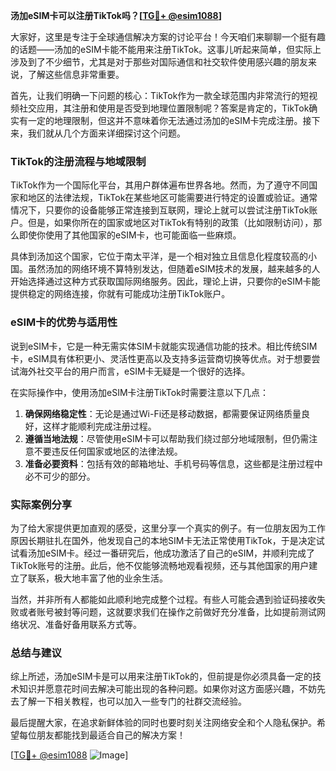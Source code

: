 **汤加eSIM卡可以注册TikTok吗？[[TG💪+ @esim1088](https://t.me/s/esim1088)]**

大家好，这里是专注于全球通信解决方案的讨论平台！今天咱们来聊聊一个挺有趣的话题——汤加的eSIM卡能不能用来注册TikTok。这事儿听起来简单，但实际上涉及到了不少细节，尤其是对于那些对国际通信和社交软件使用感兴趣的朋友来说，了解这些信息非常重要。

首先，让我们明确一下问题的核心：TikTok作为一款全球范围内非常流行的短视频社交应用，其注册和使用是否受到地理位置限制呢？答案是肯定的，TikTok确实有一定的地理限制，但这并不意味着你无法通过汤加的eSIM卡完成注册。接下来，我们就从几个方面来详细探讨这个问题。

### TikTok的注册流程与地域限制

TikTok作为一个国际化平台，其用户群体遍布世界各地。然而，为了遵守不同国家和地区的法律法规，TikTok在某些地区可能需要进行特定的设置或验证。通常情况下，只要你的设备能够正常连接到互联网，理论上就可以尝试注册TikTok账户。但是，如果你所在的国家或地区对TikTok有特别的政策（比如限制访问），那么即使你使用了其他国家的eSIM卡，也可能面临一些麻烦。

具体到汤加这个国家，它位于南太平洋，是一个相对独立且信息化程度较高的小国。虽然汤加的网络环境不算特别发达，但随着eSIM技术的发展，越来越多的人开始选择通过这种方式获取国际网络服务。因此，理论上讲，只要你的eSIM卡能提供稳定的网络连接，你就有可能成功注册TikTok账户。

### eSIM卡的优势与适用性

说到eSIM卡，它是一种无需实体SIM卡就能实现通信功能的技术。相比传统SIM卡，eSIM具有体积更小、灵活性更高以及支持多运营商切换等优点。对于想要尝试海外社交平台的用户而言，eSIM卡无疑是一个很好的选择。

在实际操作中，使用汤加eSIM卡注册TikTok时需要注意以下几点：

1. **确保网络稳定性**：无论是通过Wi-Fi还是移动数据，都需要保证网络质量良好，这样才能顺利完成注册过程。
2. **遵循当地法规**：尽管使用eSIM卡可以帮助我们绕过部分地域限制，但仍需注意不要违反任何国家或地区的法律法规。
3. **准备必要资料**：包括有效的邮箱地址、手机号码等信息，这些都是注册过程中必不可少的部分。

### 实际案例分享

为了给大家提供更加直观的感受，这里分享一个真实的例子。有一位朋友因为工作原因长期驻扎在国外，他发现自己的本地SIM卡无法正常使用TikTok，于是决定试试看汤加eSIM卡。经过一番研究后，他成功激活了自己的eSIM，并顺利完成了TikTok账号的注册。此后，他不仅能够流畅地观看视频，还与其他国家的用户建立了联系，极大地丰富了他的业余生活。

当然，并非所有人都能如此顺利地完成整个过程。有些人可能会遇到验证码接收失败或者账号被封等问题，这就要求我们在操作之前做好充分准备，比如提前测试网络状况、准备好备用联系方式等。

### 总结与建议

综上所述，汤加eSIM卡是可以用来注册TikTok的，但前提是你必须具备一定的技术知识并愿意花时间去解决可能出现的各种问题。如果你对这方面感兴趣，不妨先去了解一下相关教程，也可以加入一些专门的社群交流经验。

最后提醒大家，在追求新鲜体验的同时也要时刻关注网络安全和个人隐私保护。希望每位朋友都能找到最适合自己的解决方案！

[[TG💪+ @esim1088](https://t.me/s/esim1088) ![Image](https://i.postimg.cc/4NQfJmqS/Snipaste-2025-05-13-00-14-12.png)]